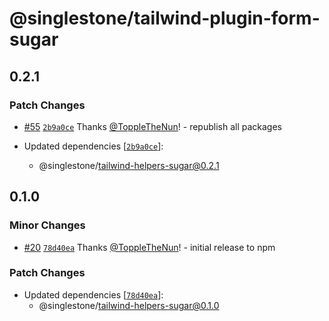 # @singlestone/tailwind-plugin-form-sugar

## 0.2.1

### Patch Changes

- [#55](https://github.com/singlestone/sugar/pull/55) [`2b9a0ce`](https://github.com/singlestone/sugar/commit/2b9a0cea868430f0525ecf6c4b276dcd17e69284) Thanks [@ToppleTheNun](https://github.com/ToppleTheNun)! - republish all packages

- Updated dependencies [[`2b9a0ce`](https://github.com/singlestone/sugar/commit/2b9a0cea868430f0525ecf6c4b276dcd17e69284)]:
  - @singlestone/tailwind-helpers-sugar@0.2.1

## 0.1.0

### Minor Changes

- [#20](https://github.com/singlestone/sugar/pull/20) [`78d40ea`](https://github.com/singlestone/sugar/commit/78d40ea5f717c4549b0e6ba06588e79624b11395) Thanks [@ToppleTheNun](https://github.com/ToppleTheNun)! - initial release to npm

### Patch Changes

- Updated dependencies [[`78d40ea`](https://github.com/singlestone/sugar/commit/78d40ea5f717c4549b0e6ba06588e79624b11395)]:
  - @singlestone/tailwind-helpers-sugar@0.1.0
